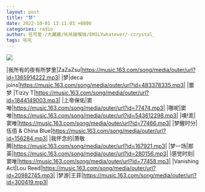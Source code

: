 ```yaml
---
layout: post
title: "梦"
date: 2022-10-01 13:11:03 +0800
categories: radio
author: 任可爱-/大藏藏/吼吼破喉咙/EMILYwhatever/-ccrystal_
tags: 吼吼
---
```

![]({{site.baseurl}}/images/cover_20221001.jpg)

|我所有的夜有所梦里|ZaZaZsu|https://music.163.com/song/media/outer/url?id=1365914222.mp3|
|梦|deca joins|https://music.163.com/song/media/outer/url?id=483378335.mp3|
|噩梦 |Tizzy T|https://music.163.com/song/media/outer/url?id=1844149003.mp3|
|上帝保佑|窦唯|https://music.163.com/song/media/outer/url?id=77474.mp3|
|哪呢|窦唯|https://music.163.com/song/media/outer/url?id=543612298.mp3|
|噢!乖|窦唯|https://music.163.com/song/media/outer/url?id=77466.mp3|
|梦醒时分|伍佰 & China Blue|https://music.163.com/song/media/outer/url?id=156284.mp3|
|我怀念的|萧敬腾|https://music.163.com/song/media/outer/url?id=167921.mp3|
|梦一场|那英|https://music.163.com/song/media/outer/url?id=280156.mp3|
|感觉时刻|窦唯|https://music.163.com/song/media/outer/url?id=77458.mp3|
|Vanishing Act|Lou Reed|https://music.163.com/song/media/outer/url?id=20982745.mp3|
|梦游|王菲|https://music.163.com/song/media/outer/url?id=300419.mp3|

